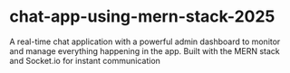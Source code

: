 # chat-app-using-mern-stack-2025
A real-time chat application with a powerful admin dashboard to monitor and manage everything happening in the app. Built with the MERN stack and Socket.io for instant communication
